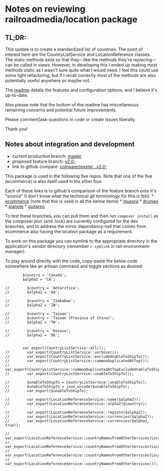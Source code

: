 Notes on reviewing railroadmedia\/location package
===================================

TL;DR:
--------------------

This update is to create a standardized list of countries. The point of interest here are the CountryListService and LocationReference classes. The static methods exist so that they—like the methods they're replacing—can be called in views. However, in developing this I ended up making most methods static as I wasn't sure quite what I would need. I feel this could use some light refactoring, but if I recall correctly most of the methods are also potentially useful anywhere so maybe not.

The [readme](https://github.com/railroadmedia/location/blob/v2.0-/README.md) details the features and configuration options, and I believe it's up-to-date.

Also please note that the bottom of the readme has miscellaneous remaining concerns and potential future improvements.

Please comment|ask-questions in code or create issues liberally.

Thank you!

Notes about integration and development
--------------------

* current production branch: [master](https://github.com/railroadmedia/location/tree/master)
* proposed feature branch: [v2.0-](https://github.com/railroadmedia/location/tree/v2.0-)
* link to github compare: [compare/master...v2.0-](https://github.com/railroadmedia/location/compare/master...v2.0-)

This package is used in the following five repos. Note that one of the five (ecommerce) is also itself used in the other four.

Each of these links is to github's comparison of the feature branch onto it's "source" (I don't know what the technical git terminology for this is tbh):
    * [ecommerce](https://github.com/railroadmedia/ecommerce/compare/2.4-...2.4-railroad-location-package-update) (note that this is used in all the below items)
    * [musora](https://github.com/railroadmedia/musora/compare/master...railroad-location-package-update)
    * [drumeo](https://github.com/railroadmedia/drumeo/compare/master...railroad-location-package-update)
    * [pianote](https://github.com/railroadmedia/pianote/compare/master...railroad-location-package-update)
    * [guitareo](https://github.com/railroadmedia/guitareo/compare/master...railroad-location-package-update)

To test these branches, you can pull them and then run `composer install` as the composer.json (and .lock) are currently configured for the dev branches, and to address the minor dependancy-hell that comes from ecommerce also having the location package as a requirement.

To work on this package you can symlink to the appropriate directory in the application's vendor directory (remember `r symlink` in rail-environment-manager).

To play around directly with the code, copy-paste the below code somewhere like an artisan command and toggle sections as desired:

```
        $country = 'Canada';
        $alpha2 = 'CA';

//        $country = 'Antarctica';
//        $alpha2 = 'AQ';

//        $country = 'Zimbabwe';
//        $alpha2 = 'ZW';

//        $country = 'Taiwan';
//        $country = 'Taiwan (Province of China)';
//        $alpha2 = 'TW';

//        $country = 'Kosovo';
//        $alpha2 = 'XK';

        
        var_export(CountryListService::all());
//        var_export(CountryListService::verbose());
//        var_export(CountryListService::excludeUnableToShipTo());
//        var_export(CountryListService::commonDuplicatedAtTop());
//        var_export(CountryListService::commonDuplicatedAtTopExcludeUnableToShipTo());
//        var_export(CountryListService::unableToShipTo());

//        $unableToShipTo = CountryListService::unableToShipTo();
//        $unableToShipTo = json_encode($unableToShipTo);
//        var_export($unableToShipTo);

//        var_export(LocationReferenceService::name($alpha2));
//        var_export(LocationReferenceService::alpha2($country));

//        var_export(LocationReferenceService::regions($alpha2));
//        var_export(LocationReferenceService::currencies($alpha2));
//        var_export(LocationReferenceService::currencies($alpha2, true));

//        var_export(LocationReferenceService::countryNamesFromOtherServices(LocationReferenceService::$services['league']));
//        var_export(LocationReferenceService::countryNamesFromOtherServices(LocationReferenceService::$services['monarobase']));
//        var_export(LocationReferenceService::countryNamesFromOtherServices(LocationReferenceService::$services['sokil']));
//        var_export(LocationReferenceService::countryNamesFromOtherServices());
```